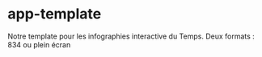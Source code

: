 app-template
============

Notre template pour les infographies interactive du Temps. Deux formats : 834 ou plein écran
